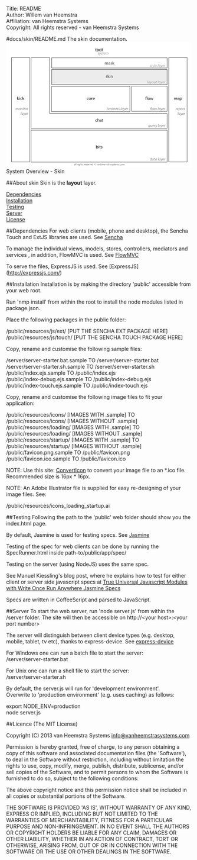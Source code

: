 Title: README  
Author: Willem van Heemstra  
Affiliation: van Heemstra Systems  
Copyright: All rights reserved - van Heemstra Systems

#docs/skin/README.md
The skin documentation.
![Image](../skin/images/system_overview_skin.png?raw=true)  System Overview - Skin

##About skin
Skin is the **layout** layer.

[Dependencies](#Dependencies)  
[Installation](#Installation)  
[Testing](#Testing)  
[Server](#Server)  
[License](#License)  

##<a id="Dependencies"></a>Dependencies
For web clients (mobile, phone and desktop), the Sencha Touch and ExtJS libraries are used. See [Sencha](http://www.sencha.com/)

To manage the individual views, models, stores, controllers, mediators and services , in addition, FlowMVC is used. See [FlowMVC](https://github.com/WebAppSolutionInc/flow-mvc)

To serve the files, ExpressJS is used. See [ExpressJS] (http://expressjs.com/)

##<a id="Installation"></a>Installation
Installation is by making the directory 'public' accessible from your web root.

Run 'nmp install' from within the root to install the node modules listed in package.json.

Place the following packages in the public folder:

/public/resources/js/ext/ [PUT THE SENCHA EXT PACKAGE HERE]  
/public/resources/js/touch/ [PUT THE SENCHA TOUCH PACKAGE HERE]  

Copy, rename and customise the following sample files:

/server/server-starter.bat.sample  TO /server/server-starter.bat  
/server/server-starter.sh.sample  TO /server/server-starter.sh  
/public/index.ejs.sample  TO /public/index.ejs  
/public/index-debug.ejs.sample  TO /public/index-debug.ejs  
/public/index-touch.ejs.sample  TO /public/index-touch.ejs  

Copy, rename and customise the following image files to fit your application:

/public/resources/icons/ [IMAGES WITH .sample]  TO /public/resources/icons/ [IMAGES WITHOUT .sample]  
/public/resources/loading/ [IMAGES WITH .sample]   TO  /public/resources/loading/ [IMAGES WITHOUT .sample]  
/public/resources/startup/ [IMAGES WITH .sample]   TO  /public/resources/startup/ [IMAGES WITHOUT .sample]  
/public/favicon.png.sample  TO  /public/favicon.png  
/public/favicon.ico.sample TO /public/favicon.ico   

NOTE: Use this site: [ConvertIcon](http://converticon.com/) to convert your image file to an *.ico file. Recommended size is 16px * 16px.

NOTE: An Adobe Illustrator file is supplied for easy re-designing of your image files. See:

/public/resources/icons_loading_startup.ai  

##<a id="Testing"></a>Testing
Following the path to the 'public' web folder should show you the index.html page.

By default, Jasmine is used for testing specs. See [Jasmine](http://pivotal.github.io/jasmine/)

Testing of the spec for web clients can be done by running the SpecRunner.html inside path-to/public/app/spec/ 

Testing on the server (using NodeJS) uses the same spec.

See Manuel Kiessling's blog post, where he explains how to test for either client or server side javascript specs at [True Universal Javascript Modules with Write Once Run Anywhere Jasmine Specs](http://manuel.kiessling.net/2012/03/30/true-universal-javascript-modules-with-write-once-run-anywhere-jasmine-specs/)

Specs are written in CoffeeScript and parsed to JavaScript.

##<a id="Server"></a>Server
To start the web server, run 'node server.js' from within the /server folder. The site will then be accessible on http://\<your host>:\<your port number>

The server will distinguish between client device types (e.g. desktop, mobile, tablet, tv etc), thanks to express-device. See [express-device](https://github.com/rguerreiro/express-device)

For Windows one can run a batch file to start the server:  
/server/server-starter.bat

For Unix one can run a shell file to start the server:  
/server/server-starter.sh

By default, the server.js will run for 'development environment'.  
Overwrite to 'production environment' (e.g. uses caching) as follows:

export NODE_ENV=production  
node server.js

##<a id="License"></a>Licence
(The MIT License)

Copyright (C) 2013 van Heemstra Systems info@vanheemstrasystems.com

Permission is hereby granted, free of charge, to any person obtaining a copy of this software and associated documentation files (the 'Software'), to deal in the Software without restriction, including without limitation the rights to use, copy, modify, merge, publish, distribute, sublicense, and/or sell copies of the Software, and to permit persons to whom the Software is furnished to do so, subject to the following conditions:

The above copyright notice and this permission notice shall be included in all copies or substantial portions of the Software.

THE SOFTWARE IS PROVIDED 'AS IS', WITHOUT WARRANTY OF ANY KIND, EXPRESS OR IMPLIED, INCLUDING BUT NOT LIMITED TO THE WARRANTIES OF MERCHANTABILITY, FITNESS FOR A PARTICULAR PURPOSE AND NON-INFRINGEMENT. IN NO EVENT SHALL THE AUTHORS OR COPYRIGHT HOLDERS BE LIABLE FOR ANY CLAIM, DAMAGES OR OTHER LIABILITY, WHETHER IN AN ACTION OF CONTRACT, TORT OR OTHERWISE, ARISING FROM, OUT OF OR IN CONNECTION WITH THE SOFTWARE OR THE USE OR OTHER DEALINGS IN THE SOFTWARE.